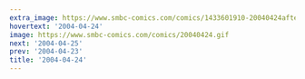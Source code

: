 ```yaml
---
extra_image: https://www.smbc-comics.com/comics/1433601910-20040424after.png
hovertext: '2004-04-24'
image: https://www.smbc-comics.com/comics/20040424.gif
next: '2004-04-25'
prev: '2004-04-23'
title: '2004-04-24'
---
```

